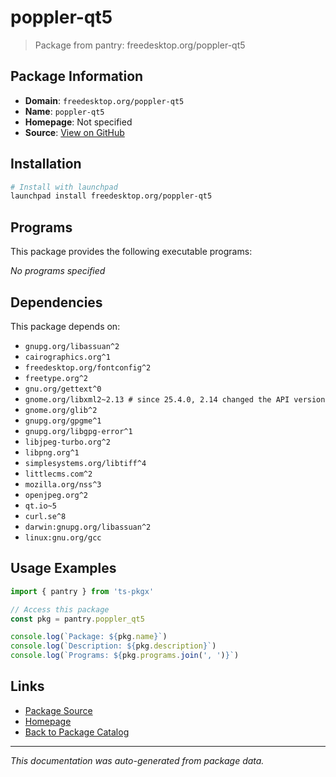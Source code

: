 # poppler-qt5

> Package from pantry: freedesktop.org/poppler-qt5

## Package Information

- **Domain**: `freedesktop.org/poppler-qt5`
- **Name**: `poppler-qt5`
- **Homepage**: Not specified
- **Source**: [View on GitHub](https://github.com/pkgxdev/pantry/tree/main/projects/freedesktop.org/poppler-qt5/package.yml)

## Installation

```bash
# Install with launchpad
launchpad install freedesktop.org/poppler-qt5
```

## Programs

This package provides the following executable programs:

*No programs specified*

## Dependencies

This package depends on:

- `gnupg.org/libassuan^2`
- `cairographics.org^1`
- `freedesktop.org/fontconfig^2`
- `freetype.org^2`
- `gnu.org/gettext^0`
- `gnome.org/libxml2~2.13 # since 25.4.0, 2.14 changed the API version`
- `gnome.org/glib^2`
- `gnupg.org/gpgme^1`
- `gnupg.org/libgpg-error^1`
- `libjpeg-turbo.org^2`
- `libpng.org^1`
- `simplesystems.org/libtiff^4`
- `littlecms.com^2`
- `mozilla.org/nss^3`
- `openjpeg.org^2`
- `qt.io~5`
- `curl.se^8`
- `darwin:gnupg.org/libassuan^2`
- `linux:gnu.org/gcc`

## Usage Examples

```typescript
import { pantry } from 'ts-pkgx'

// Access this package
const pkg = pantry.poppler_qt5

console.log(`Package: ${pkg.name}`)
console.log(`Description: ${pkg.description}`)
console.log(`Programs: ${pkg.programs.join(', ')}`)
```

## Links

- [Package Source](https://github.com/pkgxdev/pantry/tree/main/projects/freedesktop.org/poppler-qt5/package.yml)
- [Homepage](#)
- [Back to Package Catalog](../package-catalog.md)

---

*This documentation was auto-generated from package data.*

